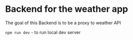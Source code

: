 # Backend for the weather app

The goal of this Backend is to be a proxy to weather API

`npm run dev` - to run local dev server